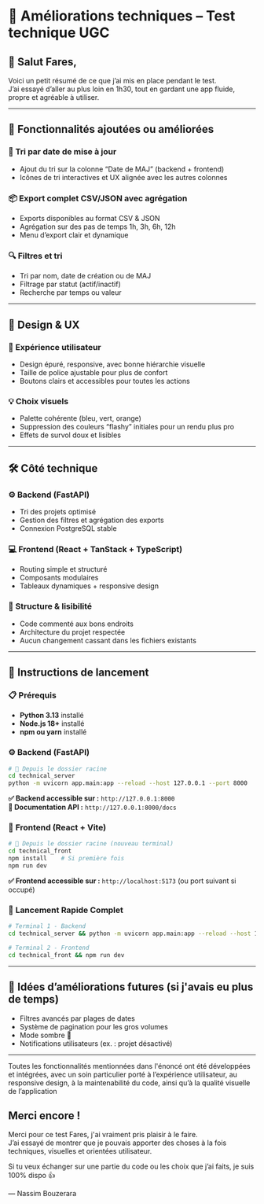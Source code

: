 # 🎯 Améliorations techniques – Test technique UGC

## 👋 Salut Fares,

Voici un petit résumé de ce que j’ai mis en place pendant le test.  
J’ai essayé d’aller au plus loin en 1h30, tout en gardant une app fluide, propre et agréable à utiliser.

---

## 🚀 Fonctionnalités ajoutées ou améliorées

### 📅 Tri par date de mise à jour
- Ajout du tri sur la colonne “Date de MAJ” (backend + frontend)
- Icônes de tri interactives et UX alignée avec les autres colonnes

### 📦 Export complet CSV/JSON avec agrégation
- Exports disponibles au format CSV & JSON
- Agrégation sur des pas de temps 1h, 3h, 6h, 12h
- Menu d’export clair et dynamique

### 🔍 Filtres et tri
- Tri par nom, date de création ou de MAJ
- Filtrage par statut (actif/inactif)
- Recherche par temps ou valeur

---

## 🎨 Design & UX

### 🎯 Expérience utilisateur
- Design épuré, responsive, avec bonne hiérarchie visuelle
- Taille de police ajustable pour plus de confort
- Boutons clairs et accessibles pour toutes les actions

### 💡 Choix visuels
- Palette cohérente (bleu, vert, orange)
- Suppression des couleurs “flashy” initiales pour un rendu plus pro
- Effets de survol doux et lisibles

---

## 🛠️ Côté technique

### ⚙️ Backend (FastAPI)
- Tri des projets optimisé
- Gestion des filtres et agrégation des exports
- Connexion PostgreSQL stable

### 💻 Frontend (React + TanStack + TypeScript)
- Routing simple et structuré
- Composants modulaires
- Tableaux dynamiques + responsive design

### 📁 Structure & lisibilité
- Code commenté aux bons endroits
- Architecture du projet respectée
- Aucun changement cassant dans les fichiers existants

---

## 🚀 Instructions de lancement

### 📋 **Prérequis**
- **Python 3.13** installé
- **Node.js 18+** installé  
- **npm ou yarn** installé

### ⚙️ **Backend (FastAPI)**
```bash
# 📁 Depuis le dossier racine
cd technical_server
python -m uvicorn app.main:app --reload --host 127.0.0.1 --port 8000
```

**✅ Backend accessible sur :** `http://127.0.0.1:8000`  
**📖 Documentation API :** `http://127.0.0.1:8000/docs`

### 🎨 **Frontend (React + Vite)**
```bash
# 📁 Depuis le dossier racine (nouveau terminal)
cd technical_front
npm install    # Si première fois
npm run dev
```

**✅ Frontend accessible sur :** `http://localhost:5173` (ou port suivant si occupé)

### 🔗 **Lancement Rapide Complet**
```bash
# Terminal 1 - Backend
cd technical_server && python -m uvicorn app.main:app --reload --host 127.0.0.1 --port 8000

# Terminal 2 - Frontend  
cd technical_front && npm run dev
```

---

## 🔮 Idées d’améliorations futures (si j'avais eu plus de temps)
- Filtres avancés par plages de dates
- Système de pagination pour les gros volumes
- Mode sombre 🌙
- Notifications utilisateurs (ex. : projet désactivé)

---

Toutes les fonctionnalités mentionnées dans l'énoncé ont été développées et intégrées, avec un soin particulier porté à l’expérience utilisateur, au responsive design, à la maintenabilité du code, ainsi qu’à la qualité visuelle de l’application

##  Merci encore !


Merci pour ce test Fares, j'ai vraiment pris plaisir à le faire.  
J’ai essayé de montrer que je pouvais apporter des choses à la fois techniques, visuelles et orientées utilisateur.

Si tu veux échanger sur une partie du code ou les choix que j’ai faits, je suis 100% dispo 👍


— Nassim Bouzerara
